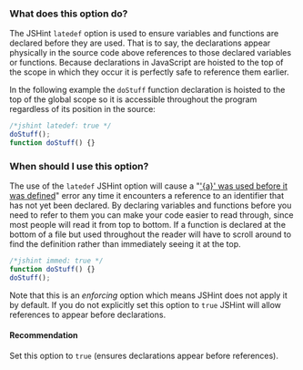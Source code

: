 <!---
{
    "titles": [
        "latedef"
    ],
    "slugs": [
        "option-jshint-latedef"
    ],
    "linters": [
        "jshint"
    ],
    "author": "jallardice",
    "subject": "option"
}
-->

### What does this option do?

The JSHint `latedef` option is used to ensure variables and functions are
declared before they are used. That is to say, the declarations appear
physically in the source code above references to those declared variables or
functions. Because declarations in JavaScript are hoisted to the top of the
scope in which they occur it is perfectly safe to reference them earlier.

In the following example the `doStuff` function declaration is hoisted to the
top of the global scope so it is accessible throughout the program regardless of
its position in the source:

<!---
{
    "linter": "jshint"
}
-->
```javascript
/*jshint latedef: true */
doStuff();
function doStuff() {}
```

### When should I use this option?

The use of the `latedef` JSHint option will cause a "['{a}' was used before it
was defined][latedef]" error any time it encounters a reference to an identifier
that has not yet been declared. By declaring variables and functions before you
need to refer to them you can make your code easier to read through, since most
people will read it from top to bottom. If a function is declared at the bottom
of a file but used throughout the reader will have to scroll around to find the
definition rather than immediately seeing it at the top.

<!---
{
    "linter": "jshint"
}
-->
```javascript
/*jshint immed: true */
function doStuff() {}
doStuff();
```

Note that this is an *enforcing* option which means JSHint does not apply it by
default. If you do not explicitly set this option to `true` JSHint will allow
references to appear before declarations.

#### Recommendation

Set this option to `true` (ensures declarations appear before references).

[latedef]: /a-was-used-before-it-was-defined
